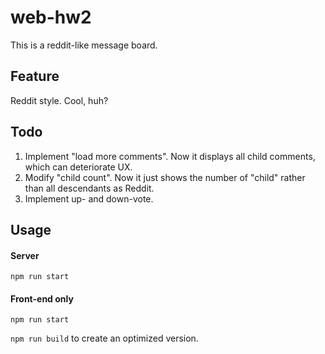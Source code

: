 # web-hw2

This is a reddit-like message board.

## Feature
Reddit style. Cool, huh?

## Todo
1. Implement "load more comments". Now it displays all child comments, which can deteriorate UX.
2. Modify "child count". Now it just shows the number of "child" rather than all descendants as Reddit.
3. Implement up- and down-vote.

## Usage

#### Server
``` npm run start ```

#### Front-end only
``` npm run start ```

``` npm run build ``` to create an optimized version.